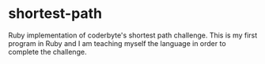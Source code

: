 shortest-path
=============

Ruby implementation of coderbyte's shortest path challenge. This is my first program in Ruby and I am teaching myself the language in order to complete the challenge.
